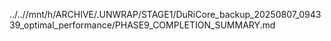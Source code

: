 ../..//mnt/h/ARCHIVE/.UNWRAP/STAGE1/DuRiCore_backup_20250807_094339_optimal_performance/PHASE9_COMPLETION_SUMMARY.md